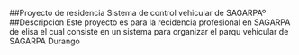 ##Proyecto de residencia
Sistema de control vehicular de SAGARPAº
##Descripcion
Este proyecto es para la recidencia profesional en SAGARPA de elisa 
el cual consiste en un sistema para organizar el parqu vehicular de 
SAGARPA Durango
